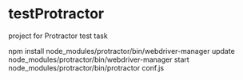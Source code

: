 # testProtractor
project for Protractor test task


npm install
node_modules/protractor/bin/webdriver-manager update
node_modules/protractor/bin/webdriver-manager start
node_modules/protractor/bin/protractor conf.js